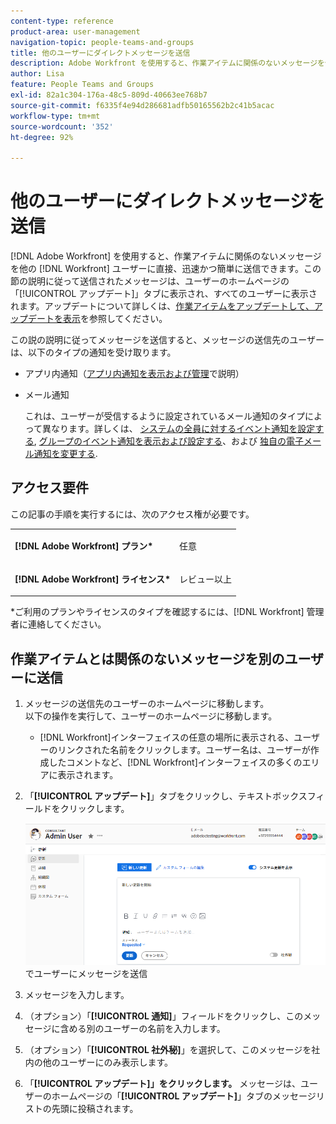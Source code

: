 ```yaml
---
content-type: reference
product-area: user-management
navigation-topic: people-teams-and-groups
title: 他のユーザーにダイレクトメッセージを送信
description: Adobe Workfront を使用すると、作業アイテムに関係のないメッセージを他の Workfront ユーザーに直接、迅速かつ簡単に送信できます。
author: Lisa
feature: People Teams and Groups
exl-id: 82a1c304-176a-48c5-809d-40663ee768b7
source-git-commit: f6335f4e94d286681adfb50165562b2c41b5acac
workflow-type: tm+mt
source-wordcount: '352'
ht-degree: 92%

---
```


# 他のユーザーにダイレクトメッセージを送信

[!DNL Adobe Workfront] を使用すると、作業アイテムに関係のないメッセージを他の [!DNL Workfront] ユーザーに直接、迅速かつ簡単に送信できます。この節の説明に従って送信されたメッセージは、ユーザーのホームページの「[!UICONTROL アップデート]」タブに表示され、すべてのユーザーに表示されます。アップデートについて詳しくは、[作業アイテムをアップデートして、アップデートを表示](../../workfront-basics/updating-work-items-and-viewing-updates/update-work-items-and-view-updates.md)を参照してください。

この説の説明に従ってメッセージを送信すると、メッセージの送信先のユーザーは、以下のタイプの通知を受け取ります。

* アプリ内通知（[アプリ内通知を表示および管理](../../workfront-basics/using-notifications/view-and-manage-in-app-notifications.md)で説明）
* メール通知

  これは、ユーザーが受信するように設定されているメール通知のタイプによって異なります。詳しくは、 [システムの全員に対するイベント通知を設定する](../../administration-and-setup/manage-workfront/emails/configure-event-notifications-for-everyone-in-the-system.md), [グループのイベント通知を表示および設定する](../../administration-and-setup/manage-groups/create-and-manage-groups/view-and-configure-event-notifications-group.md)、および [独自の電子メール通知を変更する](../../workfront-basics/using-notifications/activate-or-deactivate-your-own-event-notifications.md).

## アクセス要件

この記事の手順を実行するには、次のアクセス権が必要です。

<table style="table-layout:auto"> 
 <col> 
 </col> 
 <col> 
 </col> 
 <tbody> 
  <tr> 
   <td role="rowheader"><strong>[!DNL Adobe Workfront] プラン*</strong></td> 
   <td> <p>任意</p> </td> 
  </tr> 
  <tr> 
   <td role="rowheader"><strong>[!DNL Adobe Workfront] ライセンス*</strong></td> 
   <td> <p>レビュー以上</p> </td> 
  </tr> 
 </tbody> 
</table>

&#42;ご利用のプランやライセンスのタイプを確認するには、[!DNL Workfront] 管理者に連絡してください。

## 作業アイテムとは関係のないメッセージを別のユーザーに送信

1. メッセージの送信先のユーザーのホームページに移動します。\
   以下の操作を実行して、ユーザーのホームページに移動します。

   * [!DNL Workfront]インターフェイスの任意の場所に表示される、ユーザーのリンクされた名前をクリックします。ユーザー名は、ユーザーが作成したコメントなど、[!DNL Workfront]インターフェイスの多くのエリアに表示されます。

1. 「**[!UICONTROL アップデート]**」タブをクリックし、テキストボックスフィールドをクリックします。

   ![「[!UICONTROL アップデート]」タブ](assets/message-user-NWE.png)でユーザーにメッセージを送信

1. メッセージを入力します。
1. （オプション）「**[!UICONTROL 通知]**」フィールドをクリックし、このメッセージに含める別のユーザーの名前を入力します。

1. （オプション）「**[!UICONTROL 社外秘]**」を選択して、このメッセージを社内の他のユーザーにのみ表示します。

1. 「**[!UICONTROL アップデート]」をクリックします。**
メッセージは、ユーザーのホームページの「**[!UICONTROL アップデート]**」タブのメッセージリストの先頭に投稿されます。
